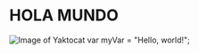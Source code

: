 # HOLA MUNDO #
![Image of Yaktocat](https://octodex.github.com/images/yaktocat.png)
var myVar = "Hello, world!"; 
